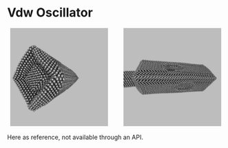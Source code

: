 # Vdw Oscillator

<p align="center">
  <img alt="Image 1" src="./VdwOscillator_Image1.png" width="45%">
&nbsp; &nbsp; &nbsp; &nbsp;
  <img alt="Image 2" src="./VdwOscillator_Image2.png" width="45%">
</p>

Here as reference, not available through an API.
